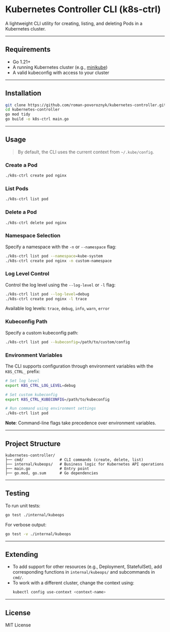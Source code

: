 # Kubernetes Controller CLI (k8s-ctrl)

A lightweight CLI utility for creating, listing, and deleting Pods in a Kubernetes cluster.

---

## Requirements

- Go 1.21+
- A running Kubernetes cluster (e.g., [minikube](https://minikube.sigs.k8s.io/docs/))
- A valid kubeconfig with access to your cluster

---

## Installation

```sh
git clone https://github.com/roman-povoroznyk/kubernetes-controller.git
cd kubernetes-controller
go mod tidy
go build -o k8s-ctrl main.go
```

---

## Usage

> By default, the CLI uses the current context from `~/.kube/config`.

### Create a Pod

```sh
./k8s-ctrl create pod nginx
```

### List Pods

```sh
./k8s-ctrl list pod
```

### Delete a Pod

```sh
./k8s-ctrl delete pod nginx
```

### Namespace Selection

Specify a namespace with the `-n` or `--namespace` flag:

```sh
./k8s-ctrl list pod --namespace=kube-system
./k8s-ctrl create pod nginx -n custom-namespace
```

### Log Level Control

Control the log level using the `--log-level` or `-l` flag:

```sh
./k8s-ctrl list pod --log-level=debug
./k8s-ctrl create pod nginx -l trace
```

Available log levels: `trace`, `debug`, `info`, `warn`, `error`

### Kubeconfig Path

Specify a custom kubeconfig path:

```sh
./k8s-ctrl list pod --kubeconfig=/path/to/custom/config
```

### Environment Variables

The CLI supports configuration through environment variables with the `K8S_CTRL_` prefix:

```sh
# Set log level
export K8S_CTRL_LOG_LEVEL=debug

# Set custom kubeconfig
export K8S_CTRL_KUBECONFIG=/path/to/kubeconfig

# Run command using environment settings
./k8s-ctrl list pod
```

**Note**: Command-line flags take precedence over environment variables.

---

## Project Structure

```
kubernetes-controller/
├── cmd/                # CLI commands (create, delete, list)
├── internal/kubeops/   # Business logic for Kubernetes API operations
├── main.go             # Entry point
├── go.mod, go.sum      # Go dependencies
```

---

## Testing

To run unit tests:

```sh
go test ./internal/kubeops
```

For verbose output:

```sh
go test -v ./internal/kubeops
```

---

## Extending

- To add support for other resources (e.g., Deployment, StatefulSet), add corresponding functions in `internal/kubeops/` and subcommands in `cmd/`.
- To work with a different cluster, change the context using:
  ```sh
  kubectl config use-context <context-name>
  ```

---

## License

MIT License

